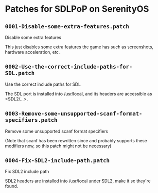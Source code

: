 # Patches for SDLPoP on SerenityOS

## `0001-Disable-some-extra-features.patch`

Disable some extra features

This just disables some extra features the game has such as screenshots, hardware acceleration, etc.

## `0002-Use-the-correct-include-paths-for-SDL.patch`

Use the correct include paths for SDL

The SDL port is installed into /usr/local, and its headers are
accessible as <SDL2/...>.

## `0003-Remove-some-unsupported-scanf-format-specifiers.patch`

Remove some unsupported scanf format specifiers

(Note that scanf has been rewritten since and probably supports these
modifiers now, so this patch might not be necessary)

## `0004-Fix-SDL2-include-path.patch`

Fix SDL2 include path

SDL2 headers are installed into /usr/local under SDL2, make it so
they're found.

